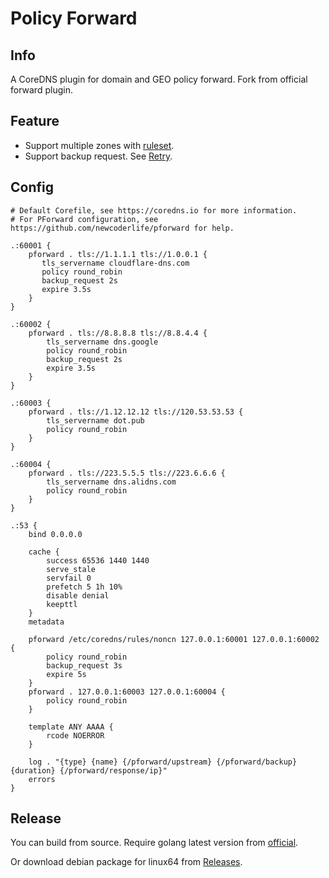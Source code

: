 # Policy Forward

## Info

A CoreDNS plugin for domain and GEO policy forward. Fork from official forward plugin.

## Feature

- Support multiple zones with [ruleset](https://github.com/newcoderlife/ruleset).
- Support backup request. See [Retry](https://www.cloudwego.io/docs/kitex/tutorials/service-governance/retry/).

## Config

```
# Default Corefile, see https://coredns.io for more information.
# For PForward configuration, see https://github.com/newcoderlife/pforward for help.

.:60001 {
    pforward . tls://1.1.1.1 tls://1.0.0.1 {
       tls_servername cloudflare-dns.com
       policy round_robin
       backup_request 2s
       expire 3.5s
    }
}

.:60002 {
    pforward . tls://8.8.8.8 tls://8.8.4.4 {
        tls_servername dns.google
        policy round_robin
        backup_request 2s
        expire 3.5s
    }
}

.:60003 {
    pforward . tls://1.12.12.12 tls://120.53.53.53 {
        tls_servername dot.pub
        policy round_robin
    }
}

.:60004 {
    pforward . tls://223.5.5.5 tls://223.6.6.6 {
        tls_servername dns.alidns.com
        policy round_robin
    }
}

.:53 {
    bind 0.0.0.0

    cache {
        success 65536 1440 1440
        serve_stale
        servfail 0
        prefetch 5 1h 10%
        disable denial
        keepttl
    }
    metadata

    pforward /etc/coredns/rules/noncn 127.0.0.1:60001 127.0.0.1:60002 {
        policy round_robin
        backup_request 3s
        expire 5s
    }
    pforward . 127.0.0.1:60003 127.0.0.1:60004 {
        policy round_robin
    }

    template ANY AAAA {
        rcode NOERROR
    }

    log . "{type} {name} {/pforward/upstream} {/pforward/backup} {duration} {/pforward/response/ip}"
    errors
}
```

## Release

You can build from source. Require golang latest version from [official](https://go.dev/dl/).

Or download debian package for linux64 from [Releases](https://github.com/newcoderlife/pforward/releases).